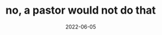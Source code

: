 ---
title: "no, a pastor would not do that"
date: 2022-06-05
related: "Would a pastor do that?"
type: fragment
tags:
  - fragment
---